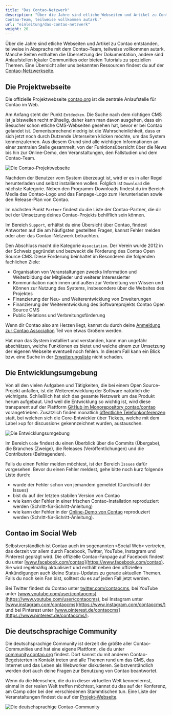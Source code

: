 ```yaml
---
title: "Das Contao-Netzwerk"
description: "Über die Jahre sind etliche Webseiten und Artikel zu Contao entstanden, teilweise in Absprache mit dem 
Contao-Team, teilweise vollkommen autark."
url: "einleitung/das-contao-netzwerk"
weight: 20
---
```


Über die Jahre sind etliche Webseiten und Artikel zu Contao entstanden, teilweise in Absprache mit dem Contao-Team, 
teilweise vollkommen autark. Manche Seiten enthalten die Übersetzung der Dokumentation, andere sind Anlaufstellen 
lokaler Communities oder bieten Tutorials zu speziellen Themen. Eine Übersicht aller uns bekannten Ressourcen findest
du auf der [Contao-Netzwerkseite](https://contao.org/de/netzwerk.html).


## Die Projektwebseite

Die offizielle Projektwebseite [contao.org](https://contao.org/de/) ist die zentrale Anlaufstelle für 
Contao im Web.

Am Anfang steht der Punkt `Entdecken`. Die Suche nach dem richtigen CMS ist ja bisweilen recht mühselig, daher kann man 
davon ausgehen, dass ein Besucher schon etliche CMS-Webseiten gesehen hat, bevor er bei Contao gelandet ist. 
Dementsprechend niedrig ist die Wahrscheinlichkeit, dass er sich jetzt noch durch Dutzende Unterseiten klicken möchte, 
um das System kennenzulernen. Aus diesem Grund sind alle wichtigen Informationen an einer zentralen Stelle gesammelt, 
von der Funktionsübersicht über die News bis hin zur Online-Demo, den Veranstaltungen, den Fallstudien und dem 
Contao-Team.

![Die Contao-Projektwebseite](/de/introduction/images/de/die-contao-projektwebseite.png?classes=shadow)

Nachdem der Benutzer vom System überzeugt ist, wird er es in aller Regel herunterladen und selbst installieren wollen. 
Folglich ist `Download` die nächste Kategorie. Neben den Programm-Downloads findest du im Bereich Media das Contao-Logo 
und das Fanpage-Logo zum Herunterladen sowie den Release-Plan von Contao.

Im nächsten Punkt `Partner` findest du die Liste der Contao-Partner, die dir bei der Umsetzung deines Contao-Projekts 
behilflich sein können.

Im Bereich `Support`, erhältst du eine Übersicht über Contao, findest Antworten auf die am häufigsten gestellten 
Fragen, kannst Fehler melden oder aber das Contao-Netzwerk betrachten.

Den Abschluss macht die Kategorie `Association`. Der Verein wurde 2012 in der Schweiz gegründet und bezweckt die 
Förderung des Contao Open Source CMS. Diese Förderung beinhaltet im Besonderen die folgenden fachlichen 
Ziele:
                         
- Organisation von Veranstaltungen zwecks Information und Weiterbildung der Mitglieder und weiterer Interessierter
- Kommunikation nach innen und außen zur Verbreitung von Wissen und Können zur Nutzung des Systems, insbesondere über 
die Websites des Projektes
- Finanzierung der Neu- und Weiterentwicklung von Erweiterungen
- Finanzierung der Weiterentwicklung des Softwareprojekts Contao Open Source CMS
- Public Relations und Verbreitungsförderung

Wenn dir Contao also am Herzen liegt, kannst du durch deine 
[Anmeldung zur Contao Association](https://association.contao.org/mitglied-werden.html) Teil von etwas Großem werden.

Hat man das System installiert und verstanden, kann man ungefähr abschätzen, welche Funktionen es bietet und welche
einem zur Umsetzung der eigenen Webseite eventuell noch fehlen. In diesem Fall kann ein Blick bzw. eine Suche in der 
[Erweiterungsliste](https://extensions.contao.org) nicht schaden.


## Die Entwicklungsumgebung

Von all den vielen Aufgaben und Tätigkeiten, die bei einem Open Source-Projekt anfallen, ist die Weiterentwicklung der 
Software natürlich die wichtigste. Schließlich hat sich das gesamte Netzwerk um das Produkt herum aufgebaut. Und weil 
die Entwicklung so wichtig ist, wird diese transparent auf der Plattform 
[GitHub im Monorepository contao/contao](https://github.com/contao/contao/) vorangetrieben. Zusätzlich finden monatlich 
[öffentliche Telefonkonferenzen](https://contao.org/de/mumble-calls.html) statt, bei welchen sich die Core-Entwickler 
über Tickets, welche mit dem Label »up for discussion« gekennzeichnet wurden, 
austauschen.

![Die Entwicklungsumgebung](/de/introduction/images/de/die-entwicklungsumgebung.png?classes=shadow)

Im Bereich `Code` findest du einen Überblick über die Commits (Übergabe), die Branches (Zweige), die Releases 
(Veröffentlichungen) und die Contributors (Beitragenden).

Falls du einen Fehler melden möchtest, ist der Bereich `Issues` dafür vorgesehen. Bevor du einen Fehler meldest, gehe 
bitte noch kurz folgende Liste durch:

- wurde der Fehler schon von jemandem gemeldet (Durchsicht der Issues)
- bist du auf der letzten stabilen Version von Contao
- wie kann der Fehler in einer frischen Contao-Installation reproduziert werden (Schritt-für-Schritt-Anleitung)
- wie kann der Fehler in der [Online-Demo von Contao](https://demo.contao.org/contao/login) reproduziert werden (Schritt-für-Schritt-Anleitung). 


## Contao im Social Web

Selbstverständlich ist Contao auch im sogenannten »Social Web« vertreten, das derzeit vor allem durch Facebook, Twitter, 
YouTube, Instagram und Pinterest geprägt wird. Die offizielle Contao-Fanpage auf Facebook findest du unter 
[www.facebook.com/contao](https://www.facebook.com/contao). Sie wird regelmäßig aktualisiert und enthält 
neben den offiziellen Ankündigungen auch kleine Status-Updates zu gerade aktuellen Themen. Falls du noch kein Fan bist, 
solltest du es auf jeden Fall jetzt werden.

Bei Twitter findest du Contao unter [twitter.com/contaocms](https://twitter.com/contaocms), bei YouTube unter 
[www.youtube.com/user/contaocms](https://www.youtube.com/user/contaocms), bei Instagram unter 
[www.instagram.com/contaocms](https://www.instagram.com/contaocms/) und bei Pinterest unter 
[www.pinterest.de/contaocms](https://www.pinterest.de/contaocms/).


## Die deutschsprachige Community

Die deutschsprachige Community ist derzeit die größte aller Contao-Communities und hat eine eigene Plattform, die du 
unter [community.contao.org](https://community.contao.org/de/) findest. Dort kannst du mit anderen Contao-Begeisterten 
in Kontakt treten und alle Themen rund um das CMS, das Internet und das Leben als Webworker diskutieren. 
Selbstverständlich werden dort auch deine Fragen zur Benutzung von Contao beantwortet.

Wenn du die Menschen, die du in dieser virtuellen Welt kennenlernst, einmal in der realen Welt treffen möchtest, kannst 
du das auf der Konferenz, am Camp oder bei den verschiedenen Stammtischen tun. Eine Liste der Veranstaltungen findest 
du auf der [Projekt-Webseite](https://contao.org/de/veranstaltungen.html).

![Die deutschsprachige Contao-Community](/de/introduction/images/de/die-deutschsprachige-contao-community.png?classes=shadow)
